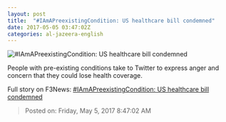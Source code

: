 ```yaml
---
layout: post
title:  "#IAmAPreexistingCondition: US healthcare bill condemned"
date: 2017-05-05 03:47:02Z
categories: al-jazeera-english
---
```


![#IAmAPreexistingCondition: US healthcare bill condemned](http://www.aljazeera.com/mritems/Images/2017/5/5/49a2a83d26a14d46a6bdbc47801f5fd2_18.jpg)

People with pre-existing conditions take to Twitter to express anger and concern that they could lose health coverage.


Full story on F3News: [#IAmAPreexistingCondition: US healthcare bill condemned](http://www.f3nws.com/n/QNdQjE)

> Posted on: Friday, May 5, 2017 8:47:02 AM
